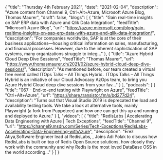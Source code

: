 {
  "title": "Thursday 4th February 2021",
  "date": "2021-02-04",
  "description": "Azure content from Channel 9, Ctrl+Alt+Azure, Microsoft Azure Blog, Thomas Maurer",
  "draft": false,
  "blogs": [
    {
      "title": "Gain real-time insights on SAP ERP data with Azure and Qlik Data Integration",
      "feedTitle": "Microsoft Azure Blog",
      "url": "https://azure.microsoft.com/blog/gain-realtime-insights-on-sap-erp-data-with-azure-and-qlik-data-integration/",
      "description": "For companies worldwide, SAP is at the core of their business applications—housing critical information on sales, manufacturing, and financial processes. However, due to the inherent sophistication of SAP systems, many organizations struggle to integ..."
    },
    {
      "title": "Azure Hybrid Cloud Deep Dive Sessions",
      "feedTitle": "Thomas Maurer",
      "url": "https://www.thomasmaurer.ch/2021/02/azure-hybrid-cloud-deep-dive-sessions/",
      "description": "As mentioned before, our team created a virtual free event called ITOps Talks – All Things Hybrid.  ITOps Talks – All Things Hybrid is an initiative of our Cloud Advocacy AzOps team, to bring you Azure Hybrid Cloud deep dive sessions from your fav..."
    }
  ],
  "podcasts": [
    {
      "title": "067 - End-to-end testing with Playwright on Azure",
      "feedTitle": "Ctrl+Alt+Azure",
      "url": "https://share.transistor.fm/s/bd277d24",
      "description": "Turns out that Visual Studio 2019 is deprecated the load and availability testing tools. We take a look at alternative tools, mainly Playwright (a fork from Puppeteer) and how one can get this up and running and deployed to Azure."
    }
  ],
  "videos": [
    {
      "title": "RedisLabs | Accelerating Data Engineering with Azure  | Tech Exceptions",
      "feedTitle": "Channel 9",
      "url": "https://channel9.msdn.com/Series/Tech-Exceptions/RedisLabs-Accelerating-Data-Engineering-withAzure",
      "description": "Erez Atiya,Software Engineer lead at RedisLabs, , Joins Adi Polak to discuss how RedisLabs is built on top of Redis Open Source solutions, how closely they work with the community and why Redis is the most loved DataBase OSS in the world according..."
    }
  ]
}